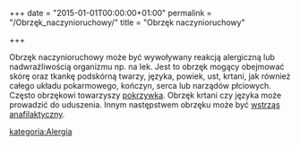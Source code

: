 +++
date = "2015-01-01T00:00:00+01:00"
permalink = "/Obrzęk_naczynioruchowy/"
title = "Obrzęk naczynioruchowy"

+++

Obrzęk naczynioruchowy może być wywoływany reakcją alergiczną lub nadwrażliwością organizmu np. na lek. Jest to obrzęk mogący obejmować skórę oraz tkankę podskórną twarzy, języka, powiek, ust, krtani, jak również całego układu pokarmowego, kończyn, serca lub narządów płciowych. Często obrzękowi towarzyszy [pokrzywka](/atopedia/pokrzywka "wikilink"). Obrzęk krtani czy języka może prowadzić do uduszenia. Innym następstwem obrzęku może być [wstrząs anafilaktyczny](/atopedia/wstrząs_anafilaktyczny "wikilink").

[kategoria:Alergia](/atopedia/kategoria:Alergia "wikilink")